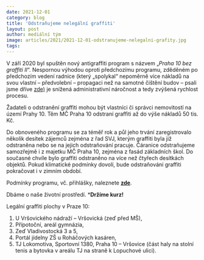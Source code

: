 ```yaml
---
date: 2021-12-01
category: blog
title: 'Odstraňujeme nelegální graffiti'
layout: post
author: mediální tým
image: articles/2021/2021-12-01-odstranujeme-nelegalni-grafity.jpg
tags:
---
```


V září 2020 byl spuštěn nový antigraffiti program s názvem „_Praha 10 bez graffiti II_“. Nespornou výhodou oproti předchozímu programu, zděděném po předchozím vedení radnice (který „spolykal“ nepoměrně více nákladů na svou vlastní – předvolební – propagaci než na samotné čištění budov – psali jsme dříve  [zde)](https://pirati10.cz/tag/antigraffiti-program-praha-10/?fbclid=IwAR0bSyS4DVS4P1WUKEX0FWHZfmgy95F1B09xEMrdVjndNoJF3aFpGIbNEW8)  je snížená administrativní náročnost a tedy zvýšená rychlost procesu.

Žadateli o odstranění graffiti mohou být vlastníci či správci nemovitostí na území Prahy 10. Těm MČ Praha 10 odstraní graffiti až do výše nákladů 50 tis. Kč.

Do obnoveného programu se za téměř rok a půl jeho trvání zaregistrovalo několik desítek zájemců zejména z řad SVJ, kterým graffiti byla již odstraněna nebo se na jejich odstraňování pracuje. Čáranice odstraňujeme samozřejmě i z majetku MČ Praha 10, zejména z fasád základních škol. Do současné chvíle bylo graffiti odstraněno na více než čtyřech desítkách objektů. Pokud klimatické podmínky dovolí, bude odstraňování graffiti pokračovat i v zimním období.

Podmínky programu, vč. přihlášky, naleznete  [**zde**](https://praha10.cz/praha10bezgraffiti).

Dbáme o naše životní prostředí.  ***Držíme kurz!**

Legální graffiti plochy v Praze 10:

1.  U Vršovického nádraží – Vršovická (zeď před MŠ),
2.  Přípotoční, areál gymnázia,
3.  Zeď Vladivostocká 3 a 5,
4.  Portál jídelny ZŠ u Roháčových kasáren,
5.  TJ Lokomotiva, Sportovní 1380, Praha 10 – Vršovice (část haly na stolní tenis a bytovka v areálu TJ na straně k Lopuchové ulici).



